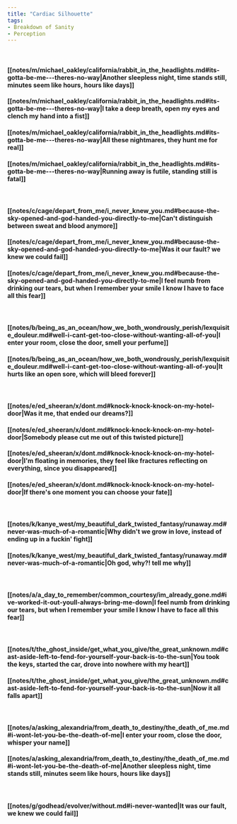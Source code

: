 ```yaml
---
title: "Cardiac Silhouette"
tags:
- Breakdown of Sanity
- Perception
---
```

&nbsp;
#### [[notes/m/michael_oakley/california/rabbit_in_the_headlights.md#its-gotta-be-me---theres-no-way|Another sleepless night, time stands still, minutes seem like hours, hours like days]]
#### [[notes/m/michael_oakley/california/rabbit_in_the_headlights.md#its-gotta-be-me---theres-no-way|I take a deep breath, open my eyes and clench my hand into a fist]]
#### [[notes/m/michael_oakley/california/rabbit_in_the_headlights.md#its-gotta-be-me---theres-no-way|All these nightmares, they hunt me for real]]
#### [[notes/m/michael_oakley/california/rabbit_in_the_headlights.md#its-gotta-be-me---theres-no-way|Running away is futile, standing still is fatal]]
&nbsp;
#### [[notes/c/cage/depart_from_me/i_never_knew_you.md#because-the-sky-opened-and-god-handed-you-directly-to-me|Can't distinguish between sweat and blood anymore]]
#### [[notes/c/cage/depart_from_me/i_never_knew_you.md#because-the-sky-opened-and-god-handed-you-directly-to-me|Was it our fault? we knew we could fail]]
#### [[notes/c/cage/depart_from_me/i_never_knew_you.md#because-the-sky-opened-and-god-handed-you-directly-to-me|I feel numb from drinking our tears, but when I remember your smile I know I have to face all this fear]]
&nbsp;
#### [[notes/b/being_as_an_ocean/how_we_both_wondrously_perish/lexquisite_douleur.md#well-i-cant-get-too-close-without-wanting-all-of-you|I enter your room, close the door, smell your perfume]]
#### [[notes/b/being_as_an_ocean/how_we_both_wondrously_perish/lexquisite_douleur.md#well-i-cant-get-too-close-without-wanting-all-of-you|It hurts like an open sore, which will bleed forever]]
&nbsp;
#### [[notes/e/ed_sheeran/x/dont.md#knock-knock-knock-on-my-hotel-door|Was it me, that ended our dreams?]]
#### [[notes/e/ed_sheeran/x/dont.md#knock-knock-knock-on-my-hotel-door|Somebody please cut me out of this twisted picture]]
#### [[notes/e/ed_sheeran/x/dont.md#knock-knock-knock-on-my-hotel-door|I'm floating in memories, they feel like fractures reflecting on everything, since you disappeared]]
#### [[notes/e/ed_sheeran/x/dont.md#knock-knock-knock-on-my-hotel-door|If there's one moment you can choose your fate]]
&nbsp;
#### [[notes/k/kanye_west/my_beautiful_dark_twisted_fantasy/runaway.md#never-was-much-of-a-romantic|Why didn't we grow in love, instead of ending up in a fuckin' fight]]
#### [[notes/k/kanye_west/my_beautiful_dark_twisted_fantasy/runaway.md#never-was-much-of-a-romantic|Oh god, why?! tell me why]]
&nbsp;
#### [[notes/a/a_day_to_remember/common_courtesy/im_already_gone.md#ive-worked-it-out-youll-always-bring-me-down|I feel numb from drinking our tears, but when I remember your smile I know I have to face all this fear]]
&nbsp;
#### [[notes/t/the_ghost_inside/get_what_you_give/the_great_unknown.md#cast-aside-left-to-fend-for-yourself-your-back-is-to-the-sun|You took the keys, started the car, drove into nowhere  with my heart]]
#### [[notes/t/the_ghost_inside/get_what_you_give/the_great_unknown.md#cast-aside-left-to-fend-for-yourself-your-back-is-to-the-sun|Now it all falls apart]]
&nbsp;
#### [[notes/a/asking_alexandria/from_death_to_destiny/the_death_of_me.md#i-wont-let-you-be-the-death-of-me|I enter your room, close the door, whisper your name]]
#### [[notes/a/asking_alexandria/from_death_to_destiny/the_death_of_me.md#i-wont-let-you-be-the-death-of-me|Another sleepless night, time stands still, minutes seem like hours, hours like days]]
&nbsp;
#### [[notes/g/godhead/evolver/without.md#i-never-wanted|It was our fault, we knew we could fail]]
